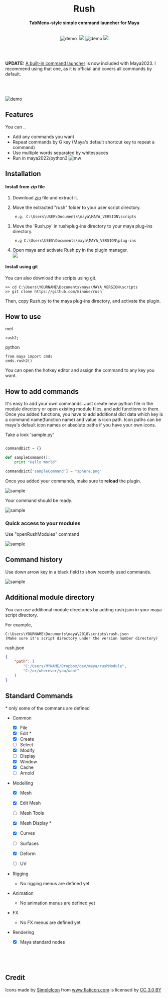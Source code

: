 <h1 align="center">Rush</h1>

<div align="center">
<strong>TabMenu-style simple command launcher for Maya</strong>
</div>

<br>

<p align="center">
  <img src="https://img.shields.io/badge/maya-2017+-red.svg" alt="demo"/>
  <img src="https://img.shields.io/badge/Maya-2022/py3-red" alt=""/>
  <img src="https://img.shields.io/github/license/minoue/rush.svg"/>
  <img src="https://img.shields.io/github/release/minoue/rush.svg" alt="demo"/>
  <img src="https://api.codacy.com/project/badge/Grade/03596fa2dec14561a216281ab7dab6c3"/>

</p>

<br>
<br>

**UPDATE:** [A built-in command launcher](https://knowledge.autodesk.com/support/maya/troubleshooting/caas/CloudHelp/cloudhelp/2023/ENU/Maya-Basics/files/GUID-A41539AD-F566-4F3D-8671-FE6237BB3C2B-htm.html)
is now included with Maya2023. I recommend using that one, as it is official and covers all commands by default.

<br>
<br>

![demo](images/rush.gif)

## Features

You can ..

* Add any commands you want
* Repeat commands by G key (Maya's default shortcut key to repeat a command)
* Use multiple words separated by whitespaces
* Run in maya2022/python3
![mw](images/multiWords.gif)

## Installation

#### Install from zip file

1. Download [zip](https://github.com/minoue/rush/releases/download/2.7.1/rush.zip) file and extract it.
2. Move the extracted "rush" folder to your user script directory. 

   ```
    e.g. C:\Users\USER\Documents\maya\MAYA_VERSION\scripts
   ```
3. Move the 'Rush.py' in rush\plug-ins directory to your maya plug-ins directory.

   ```
    e.g C:\Users\USES\Documents\maya\MAYA_VERSION\plug-ins
   ```
4. Open maya and activate Rush.py in the plugin manager.   
    ![](images/plugin.png)

#### Install using git

You can also download the scripts using git.  

```
>> cd C:\Users\YOURNAME\Documents\maya\MAYA_VERSION\scripts
>> git clone https://github.com/minoue/rush
```

Then, copy Rush.py to the maya plug-ins directory, and activate the plugin.

## How to use

mel  

```
rush2;
```

python

```
from maya import cmds
cmds.rush2()
```

You can open the hotkey editor and assign the command to any key you want.

## How to add commands

It's easy to add your own commands. Just create new python file in the module directory or open existing module files, and add functions to them. Once you added functions, you have to add additional dict data which key is a command name(function name) and value is icon path.
Icon paths can be maya's default icon names or absolute paths if you have your own icons.

Take a look 'sample.py'

```python

commandDict = {}

def sampleCommand():
    print "Hello World"

commandDict['sampleCommand'] = "sphere.png"
```

Once you added your commands, make sure to **reload** the plugin.

![sample](images/reload.gif)

Your command should be ready.

![sample](images/sample.gif)

### Quick access to your modules

Use "openRushModules" command

![sample](images/quickModuleAccess.gif)

## Command history
Use down arrow key in a black field to show recently used commands.

![sample](images/showHistory.gif)


## Additional module directory

You can use additional module directories by adding rush.json in your maya script directory.

For example,
```
C:\Users\YOURNAME\Documents\maya\2018\scripts\rush.json
(Make sure it's script directory under the version number directory)
```

rush.json
```json
{
    "path": [
        "C:/Users/MYNAME/Dropbox/dev/maya/rushModule",
        "C:/or/wherever/you/want"
    ]
}
```

## Standard Commands

\* only some of the commans are defined

* Common
  
    - [x] File
    - [x] Edit * 
    - [x] Create
    - [ ] Select
    - [x] Modify
    - [ ] Display
    - [x] Window
    - [x] Cache
    - [ ] Arnold
    
* Modelling
	* [x] Mesh
	* [x] Edit Mesh
	
	* [ ] Mesh Tools
	
	* [x] Mesh Display *
	
	* [x] Curves
	
	* [ ] Surfaces
	
	* [x] Deform
	
	* [ ] UV
* Rigging
	
	* No rigging menus are defined yet
	
* Animation

    * No animation menus are defined yet 

* FX

    * No FX menus are defined yet

* Rendering
  
  - [x] Maya standard nodes 
  
  ​    
  
  ​    

## Credit

<div>Icons made by <a href="http://www.flaticon.com/authors/simpleicon" title="SimpleIcon">SimpleIcon</a> from <a href="http://www.flaticon.com" title="Flaticon">www.flaticon.com</a> is licensed by <a href="http://creativecommons.org/licenses/by/3.0/" title="Creative Commons BY 3.0" target="_blank">CC 3.0 BY</a></div>
